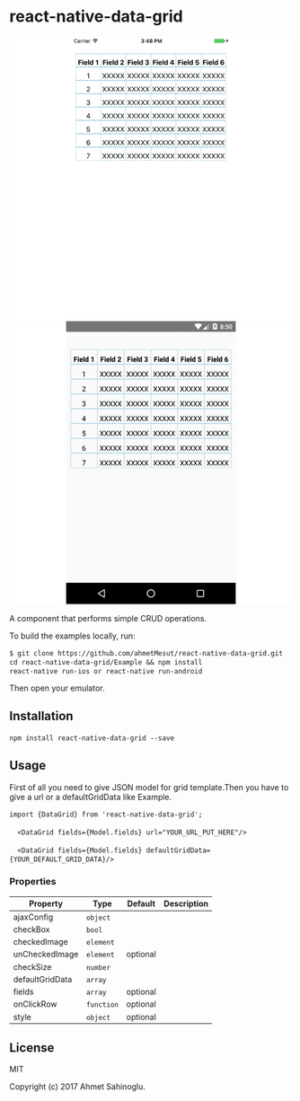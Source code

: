 # react-native-data-grid

![ios.gif](docs/ios.gif)  ![docs/android.gif](docs/android.gif)

A component that performs simple CRUD operations.


To build the examples locally, run:

```
$ git clone https://github.com/ahmetMesut/react-native-data-grid.git
cd react-native-data-grid/Example && npm install
react-native run-ios or react-native run-android
```

Then open your emulator.


## Installation

```
npm install react-native-data-grid --save
```


## Usage

First of all you need to give JSON model for grid template.Then you have to give a url or a defaultGridData like Example.

```
import {DataGrid} from 'react-native-data-grid';

  <DataGrid fields={Model.fields} url="YOUR_URL_PUT_HERE"/>
  
  <DataGrid fields={Model.fields} defaultGridData={YOUR_DEFAULT_GRID_DATA}/>
```

### Properties

| Property | Type | Default | Description|
|---------------|------------|------------|----------------------------------------------------------------|
| ajaxConfig         | `object  ` |            |                                        |
| checkBox           | `bool`     |            |                                        |
| checkedImage       | `element`  |            |                                        |
| unCheckedImage     | `element ` | optional   |                                        |
| checkSize          | `number`   |            |                                        |
| defaultGridData    | `array`    |            |                                        |
| fields             | `array`    | optional   |                                        |
| onClickRow         | `function` | optional   |                                        |
| style              | `object`   | optional   |                                        |


## License

MIT

Copyright (c) 2017 Ahmet Sahinoglu.

